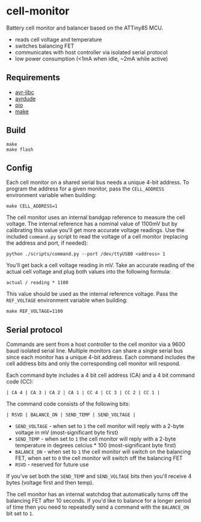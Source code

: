 # cell-monitor

Battery cell monitor and balancer based on the ATTiny85 MCU.

* reads cell voltage and temperature
* switches balancing FET
* communicates with host controller via isolated serial protocol
* low power consumption (<1mA when idle, ~2mA while active)

## Requirements

* [avr-libc](http://www.nongnu.org/avr-libc/)
* [avrdude](http://www.nongnu.org/avrdude/)
* [pio](http://platformio.org)
* [make](https://www.gnu.org/software/make/)

## Build

```
make
make flash
```

## Config

Each cell monitor on a shared serial bus needs a unique 4-bit address.  To program the address for a given monitor, pass the `CELL_ADDRESS` environment variable when building:

```
make CELL_ADDRESS=1
```

The cell monitor uses an internal bandgap reference to measure the cell voltage.  The internal reference has a nominal value of 1100mV but by calibrating this value you'll get more accurate voltage readings.  Use the included `command.py` script to read the voltage of a cell monitor (replacing the address and port, if needed):

```
python ./scripts/command.py --port /dev/ttyUSB0 <address> 1
```

You'll get back a cell voltage reading in mV.  Take an accurate reading of the actual cell voltage and plug both values into the following formula:

```
actual / reading * 1100
```

This value should be used as the internal reference voltage.  Pass the `REF_VOLTAGE` environment variable when building:

```
make REF_VOLTAGE=1100
```

## Serial protocol

Commands are sent from a host controller to the cell monitor via a 9600 baud isolated serial line.  Multiple monitors can share a single serial bus since each monitor has a unique 4-bit address.  Each command includes the cell address bits and only the corresponding cell monitor will respond.

Each command byte includes a 4 bit cell address (CA) and a 4 bit command code (CC):

```
| CA 4 | CA 3 | CA 2 | CA 1 | CC 4 | CC 3 | CC 2 | CC 1 |
```

The command code consists of the following bits:

```
| RSVD | BALANCE_ON | SEND_TEMP | SEND_VOLTAGE |
```

* `SEND_VOLTAGE` - when set to `1` the cell monitor will reply with a 2-byte voltage in mV (most-significant byte first)
* `SEND_TEMP` - when set to `1` the cell monitor will reply with a 2-byte temperature in degrees celcius * 100 (most-significant byte first)
* `BALANCE_ON` - when set to `1` the cell monitor will switch on the balancing FET, when set to `0` the cell monitor will switch off the balancing FET
* `RSVD` - reserved for future use

If you've set both the `SEND_TEMP` and `SEND_VOLTAGE` bits then you'll receive 4 bytes (voltage first and then temp).

The cell monitor has an internal watchdog that automatically turns off the balancing FET after 10 seconds.  If you'd like to balance for a longer period of time then you need to repeatedly send a command with the `BALANCE_ON` bit set to `1`.

